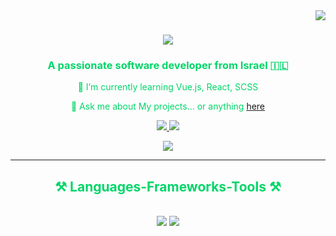 <img align="right" src="https://visitor-badge.laobi.icu/badge?page_id=davislyu.davislyu" />

<h1 align="center" style="color: #00d668;">

<img src="https://readme-typing-svg.herokuapp.com/?font=Righteous&size=35&center=true&vCenter=true&width=500&height=70&duration=4000&lines=Hi+There!+👋;+I'm+Davis+Lyubarskly!&color=00d668" />

</h1>

<h3 align="center" style="color: #00d668;">A passionate software developer from Israel 🇮🇱</h3>

<div align="center" style="color: #00d668;">

  

 🌱 I’m currently learning Vue.js, React, SCSS

💬 Ask me about My projects... or anything [here](https://github.com/davislyu/davislyu/issues)

 </div>

 <div align="center">



</div>

 

<div align="center" style="color: #00d668;"> 

  <a href="Davislyu@gmail.com">

  <img src="https://img.shields.io/badge/Gmail-333333?style=for-the-badge&logo=gmail&logoColor=red" />

  </a>

  <a href="https://linkedin.com/in/davis-lyubarsky-6058a3279" target="_blank">

  <img src="https://img.shields.io/badge/LinkedIn-0077B5?style=for-the-badge&logo=linkedin&logoColor=white" target="_blank" />

  </a>

  <a href="https://github.com/davislyu" target="_blank">

  <img src="https://img.shields.io/badge/Portfolio-FF5722?style=for-the-badge&logo=todoist&logoColor=white" target="_blank" /> <!-- sqlite, safari, google-chrome are other good icon options -->

  </a>

</div>

 <hr/>

 

<h2 align="center" style="color: #00d668;">⚒️ Languages-Frameworks-Tools ⚒️</h2>

<br/>

<div align="center">

  <img src="https://skillicons.dev/icons?i=react,vue,bootstrap,mui,html,css,scss,vscode,github,figma,tailwind,git,vite" />
    <img src="https://skillicons.dev/icons?i=nodejs,python,javascript,typescript,express,mongodb,redis,mysql,flask" /><br>

</div>



